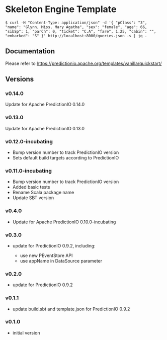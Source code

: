 # Skeleton Engine Template

```
$ curl -H "Content-Type: application/json" -d '{ "pClass": "3", "name": "Glynn, Miss. Mary Agatha", "sex": "female", "age": 66, "sibSp": 1, "parCh": 0, "ticket": "C.A", "fare", 1.25, "cabin": "", "embarked": "S" }' http://localhost:8000/queries.json -s | jq .
```

## Documentation

Please refer to https://predictionio.apache.org/templates/vanilla/quickstart/

## Versions

### v0.14.0

Update for Apache PredictionIO 0.14.0

### v0.13.0

Update for Apache PredictionIO 0.13.0

### v0.12.0-incubating

- Bump version number to track PredictionIO version
- Sets default build targets according to PredictionIO

### v0.11.0-incubating

- Bump version number to track PredictionIO version
- Added basic tests
- Rename Scala package name
- Update SBT version

### v0.4.0

- Update for Apache PredictionIO 0.10.0-incubating

### v0.3.0

- update for PredictionIO 0.9.2, including:

  - use new PEventStore API
  - use appName in DataSource parameter


### v0.2.0

- update for PredictionIO 0.9.2

### v0.1.1

- update build.sbt and template.json for PredictionIO 0.9.2

### v0.1.0

- initial version
